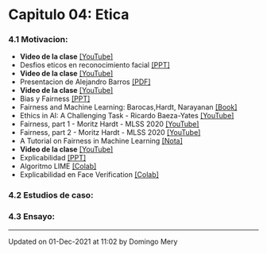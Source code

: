 
# Capitulo 04: Etica
### 4.1 Motivacion:
* **Video de la clase** [[YouTube]](https://youtu.be/IAVd_Dp1m2M)
* Desfios eticos en reconocimiento facial [[PPT]](https://www.dropbox.com/s/dpzx2nlr79y565k/2021-FaceEthics.pptx?dl=0)
* **Video de la clase** [[YouTube]](https://youtu.be/aghB78S4zbU)
* Presentacion de Alejandro Barros [[PDF]](https://github.com/domingomery/vision/blob/master/clases/Cap04_Etica/presentations/2019-PresentacionAlejandroBarros.pdf)
* **Video de la clase** [[YouTube]](https://youtu.be/sNGriIvCtoY)
* Bias y Fairness [[PPT]](https://github.com/domingomery/vision/blob/master/clases/Cap04_Etica/presentations/CV04_Bias.pptx)
* Fairness and Machine Learning: Barocas,Hardt, Narayanan [[Book]](https://fairmlbook.org/pdf/fairmlbook.pdf)
* Ethics in AI: A Challenging Task - Ricardo Baeza-Yates [[YouTube]](https://youtu.be/rMU9pJCyJYY)
* Fairness, part 1 - Moritz Hardt - MLSS 2020 [[YouTube]](https://youtu.be/Igq_S_7IfOU)
* Fairness, part 2 - Moritz Hardt - MLSS 2020 [[YouTube]](https://youtu.be/9oNVFQ9llPc)
* A Tutorial on Fairness in Machine Learning [[Nota]](https://towardsdatascience.com/a-tutorial-on-fairness-in-machine-learning-3ff8ba1040cb)
* **Video de la clase** [[YouTube]](https://youtu.be/por-grabar)
* Explicabilidad [[PPT]](https://github.com/domingomery/vision/blob/master/clases/Cap04_Etica/presentations/CV04_Explicabilidad.pptx)
* Algoritmo LIME [[Colab]](https://colab.research.google.com/drive/1Jd9yrMMgqU2zFeHjinQwV7BjL3FoeU36?usp=sharing)
* Explicabilidad en Face Verification [[Colab]](https://colab.research.google.com/drive/1vFaJHyed5kKWaORaz5Fk6meh_duoCm-x?usp=sharing)
### 4.2 Estudios de caso:
### 4.3 Ensayo:
---


Updated on 01-Dec-2021 at 11:02 by Domingo Mery
